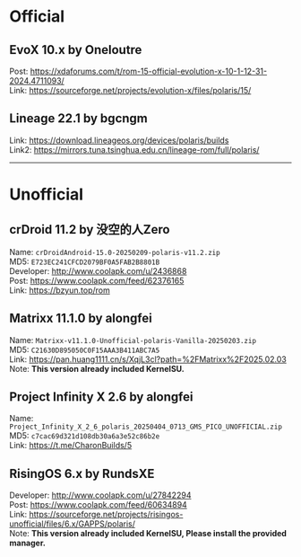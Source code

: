 # Official

## EvoX 10.x by Oneloutre
Post: https://xdaforums.com/t/rom-15-official-evolution-x-10-1-12-31-2024.4711093/  
Link: https://sourceforge.net/projects/evolution-x/files/polaris/15/  

## Lineage 22.1 by bgcngm
Link: https://download.lineageos.org/devices/polaris/builds  
Link2: https://mirrors.tuna.tsinghua.edu.cn/lineage-rom/full/polaris/  

--------------------------------

# Unofficial

## crDroid 11.2 by 没空的人Zero
Name: `crDroidAndroid-15.0-20250209-polaris-v11.2.zip`  
MD5: `E723EC241CFCD2079BF0A5FAB2B8801B`  
Developer: http://www.coolapk.com/u/2436868  
Post: https://www.coolapk.com/feed/62376165  
Link: https://bzyun.top/rom  

## Matrixx 11.1.0 by alongfei
Name: `Matrixx-v11.1.0-Unofficial-polaris-Vanilla-20250203.zip`  
MD5: `C21630D895050C0F15AAA3B411ABC7A5`  
Link: https://pan.huang1111.cn/s/XqjL3cl?path=%2FMatrixx%2F2025.02.03  
Note: **This version already included KernelSU.**  

## Project Infinity X 2.6 by alongfei
Name: `Project_Infinity_X_2_6_polaris_20250404_0713_GMS_PICO_UNOFFICIAL.zip`  
MD5: `c7cac69d321d108db30a6a3e52c86b2e`  
Link: https://t.me/CharonBuilds/5  

## RisingOS 6.x by RundsXE
Developer: http://www.coolapk.com/u/27842294  
Post: https://www.coolapk.com/feed/60634894  
Link: https://sourceforge.net/projects/risingos-unofficial/files/6.x/GAPPS/polaris/  
Note: **This version already included KernelSU, Please install the provided manager.**  
